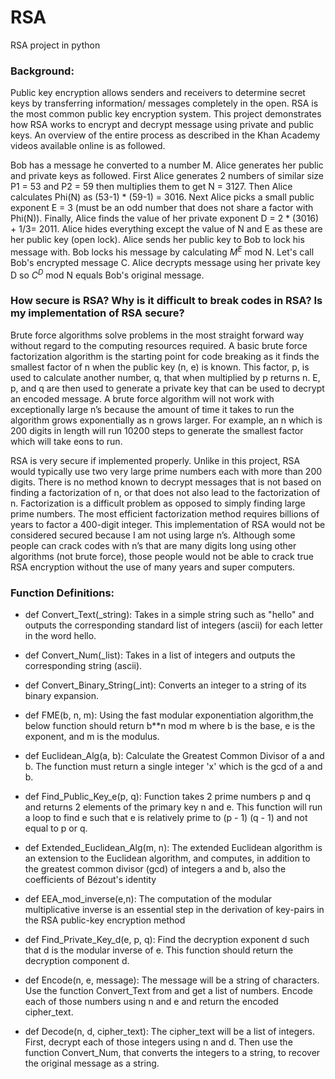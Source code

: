 # RSA
RSA project in python
### Background: 
Public key encryption allows senders and receivers to determine secret keys by transferring information/ messages completely in the open. RSA is the most common public key encryption system. This project demonstrates how RSA works to encrypt and decrypt message using private and public keys. An overview of the entire process as described in the Khan Academy videos available online is as followed.

Bob has a message he converted to a number M. Alice generates her public and private keys as followed. First Alice generates 2 numbers of similar size P1 = 53 and P2 = 59 then multiplies them to get N = 3127. Then Alice calculates Phi(N) as (53-1) * (59-1) = 3016. Next Alice picks a small public exponent E = 3 (must be an odd number that does not share a factor with Phi(N)). Finally, Alice finds the value of her private exponent D = 2 * (3016) + 1/3= 2011. Alice hides everything except the value of N and E as these are her public key (open lock). Alice sends her public key to Bob to lock his message with. Bob locks his message by calculating $M^E$ mod N. Let's call Bob's encrypted message C. Alice decrypts message using her private key D so $C^D$ mod N equals Bob's original message.

### How secure is RSA? Why is it difficult to break codes in RSA? Is my implementation of RSA secure?
Brute force algorithms solve problems in the most straight forward way without regard to the computing resources required. A basic brute force factorization algorithm is the starting point for code breaking as it finds the smallest factor of n when the public key (n, e) is known. This factor, p, is used to calculate another number, q, that when multiplied by p returns n. E, p, and q are then used to generate a private key that can be used to decrypt an encoded message. A brute force algorithm will not work with exceptionally large n’s because the amount of time it takes to run the algorithm grows exponentially as n grows larger. For example, an n which is 200 digits in length will run 10200 steps to generate the smallest factor which will take eons to run.

RSA is very secure if implemented properly. Unlike in this project, RSA would typically use two very large prime numbers each with more than 200 digits. There is no method known to decrypt messages that is not based on finding a factorization of n, or that does not also lead to the factorization of n. Factorization is a difficult problem as opposed to simply finding large prime numbers. The most efficient factorization method requires billions of years to factor a 400-digit integer. This implementation of RSA would not be considered secured because I am not using large n’s. Although some people can crack codes with n’s that are many digits long using other algorithms (not brute force), those people would not be able to crack true RSA encryption without the use of many years and super computers.

### Function Definitions:

* def Convert_Text(_string):
Takes in a simple string such as "hello" and outputs the corresponding standard list of integers (ascii) for each letter in the word hello.

* def Convert_Num(_list):
Takes in a list of integers and outputs the corresponding string (ascii).

* def Convert_Binary_String(_int):
Converts an integer to a string of its binary expansion.

* def FME(b, n, m):
Using the fast modular exponentiation algorithm,the below function should return b**n mod m where b is the base, e is the exponent, and m is the modulus.


* def Euclidean_Alg(a, b):
Calculate the Greatest Common Divisor of a and b. The function must return a single integer 'x' which is
the gcd of a and b.

* def Find_Public_Key_e(p, q):
Function takes 2 prime numbers p and q and returns 2 elements of the primary key n and e. This function will run a loop to find e such that e is relatively prime to (p - 1) (q - 1) and not equal to p or q.

* def Extended_Euclidean_Alg(m, n):
The extended Euclidean algorithm is an extension to the Euclidean algorithm, and computes, in addition to the greatest common divisor (gcd) of integers a and b, also the coefficients of Bézout's identity

* def EEA_mod_inverse(e,n):
The computation of the modular multiplicative inverse is an essential step in the derivation of key-pairs in the RSA public-key encryption method

* def Find_Private_Key_d(e, p, q):
Find the decryption exponent d such that d is the modular inverse of e. This function should return the decryption component d.
    
* def Encode(n, e, message):
The message will be a string of characters. Use the function Convert_Text from and get a list of numbers. Encode each of those numbers using n and e and return the encoded cipher_text.

* def Decode(n, d, cipher_text):
The cipher_text will be a list of integers. First, decrypt each of those integers using n and d. Then use the function Convert_Num, that converts the integers to a string, to recover the original message as a string.  
